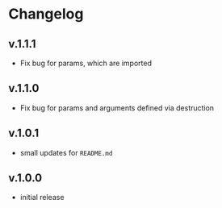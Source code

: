 # Changelog

## v.1.1.1

* Fix bug for params, which are imported

## v.1.1.0

* Fix bug for params and arguments defined via destruction

## v.1.0.1

* small updates for `README.md`

## v.1.0.0

* initial release
